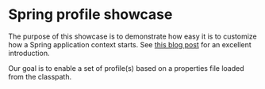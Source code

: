 # Spring profile showcase

The purpose of this showcase is to demonstrate how easy it is to customize how a Spring application context starts. See [this blog post](http://blog.springsource.com/2011/02/15/spring-3-1-m1-unified-property-management/) for an excellent introduction.

Our goal is to enable a set of profile(s) based on a properties file loaded from the classpath.
